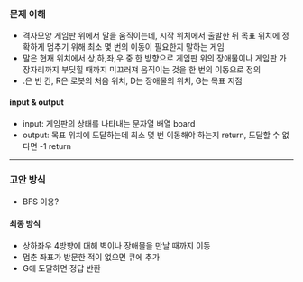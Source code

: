### 문제 이해
- 격자모양 게임판 위에서 말을 움직이는데, 시작 위치에서 출발한 뒤 목표 위치에 정확하게 멈추기 위해 최소 몇 번의 이동이 필요한지 말하는 게임
- 말은 현재 위치에서 상,하,좌,우 중 한 방향으로 게임판 위의 장애물이나 게임판 가장자리까지 부딪힐 때까지 미끄러져 움직이는 것을 한 번의 이동으로 정의
- .은 빈 칸, R은 로봇의 처음 위치, D는 장애물의 위치, G는 목표 지점
#### input & output
- input: 게임판의 상태를 나타내는 문자열 배열 board
- output: 목표 위치에 도달하는데 최소 몇 번 이동해야 하는지 return, 도달할 수 없다면 -1 return
---
### 고안 방식
- BFS 이용?
#### 최종 방식
- 상하좌우 4방향에 대해 벽이나 장애물을 만날 때까지 이동
- 멈춘 좌표가 방문한 적이 없으면 큐에 추가
- G에 도달하면 정답 반환